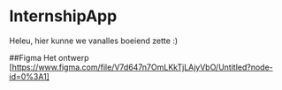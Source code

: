 # InternshipApp

Heleu, hier kunne we vanalles boeiend zette :)

##Figma
Het ontwerp [https://www.figma.com/file/V7d647n7OmLKkTjLAjyVbO/Untitled?node-id=0%3A1]
